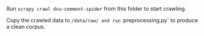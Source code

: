 Run `scrapy crawl dou-comment-spider` from this folder to start crawling.

Copy the crawled data to `/data/raw/ and run `preprocessing.py` to produce a clean corpus.
